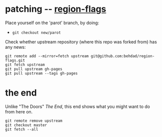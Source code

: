 # patching -- [region-flags](https://github.com/serrasqueiro/region-flags)

Place yourself on the 'parot' branch, by doing:
- `git checkout new/parot`

Check whether upstream repository (where this repo was forked from) has any news:

```
git remote add --mirror=fetch upstream git@github.com:behdad/region-flags.git
git fetch upstream
git pull upstream gh-pages
git pull upstream --tags gh-pages
```

# the end
Unlike "The Doors" *The End*, this end shows what you might want to do from here on.

```
git remote remove upstream
git checkout master
git fetch --all
```
